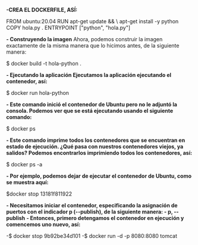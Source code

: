 
**-CREA EL DOCKERFILE, ASÍ:**

FROM ubuntu:20.04
RUN apt-get update && \ 
apt-get install -y python
COPY hola.py . 
ENTRYPOINT ["python", "hola.py"]


**- Construyendo la imagen**
Ahora, podemos construir la imagen exactamente de la misma manera que lo hicimos antes, de la siguiente manera: 

$ docker build -t hola-python .

**- Ejecutando la aplicación Ejecutamos la aplicación ejecutando el contenedor, así:** 

$ docker run hola-python

**- Este comando inició el contenedor de Ubuntu pero no le adjuntó la consola. Podemos ver que se está ejecutando usando el siguiente comando:** 

$ docker ps

**- Este comando imprime todos los contenedores que se encuentran en estado de ejecución. ¿Qué pasa con nuestros contenedores viejos, ya salidos? Podemos encontrarlos imprimiendo todos los contenedores, así:**

$ docker ps -a 

**- Por ejemplo, podemos dejar de ejecutar el contenedor de Ubuntu, como se muestra aquí:** 

$docker stop 13181f811922 

**- Necesitamos iniciar el contenedor, especificando la asignación de puertos con el indicador p (--publish), de la siguiente manera: - p, --publish**
**- Entonces, primero detengamos el contenedor en ejecución y comencemos uno nuevo, así:**

-$ docker stop 9b92be34d101
-$ docker run -d -p 8080:8080 tomcat
